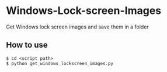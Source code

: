 # Windows-Lock-screen-Images
Get Windows lock screen images and save them in a folder

## How to use
```
$ cd <script path>
$ python get_windows_lockscreen_images.py
```
